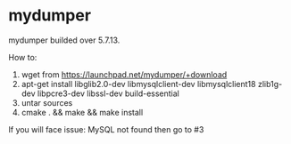 # mydumper
mydumper builded over 5.7.13.

How to:
1) wget from https://launchpad.net/mydumper/+download
2) apt-get install libglib2.0-dev libmysqlclient-dev libmysqlclient18 zlib1g-dev libpcre3-dev libssl-dev build-essential
3) untar sources
4) cmake . && make && make install

If you will face issue: MySQL not found then go to #3
